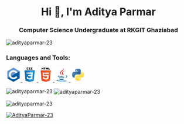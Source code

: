 <!-- contributed by @abhishek-kumar-21 -->


<h1 align="center">Hi 👋, I'm Aditya Parmar</h1>
<h3 align="center">Computer Science Undergraduate at RKGIT Ghaziabad</h3>

<p align="left"> <img src="https://komarev.com/ghpvc/?username=adityaparmar-23&label=Profile%20views&color=0e75b6&style=flat" alt="adityaparmar-23" /> </p>

<p align="left">
</p>

<h3 align="left">Languages and Tools:</h3>
<p align="left"> <a href="https://www.cprogramming.com/" target="_blank" rel="noreferrer"> <img src="https://raw.githubusercontent.com/devicons/devicon/master/icons/c/c-original.svg" alt="c" width="40" height="40"/> </a> <a href="https://www.w3schools.com/css/" target="_blank" rel="noreferrer"> <img src="https://raw.githubusercontent.com/devicons/devicon/master/icons/css3/css3-original-wordmark.svg" alt="css3" width="40" height="40"/> </a> <a href="https://www.w3.org/html/" target="_blank" rel="noreferrer"> <img src="https://raw.githubusercontent.com/devicons/devicon/master/icons/html5/html5-original-wordmark.svg" alt="html5" width="40" height="40"/> </a> <a href="https://www.java.com" target="_blank" rel="noreferrer"> <img src="https://raw.githubusercontent.com/devicons/devicon/master/icons/java/java-original.svg" alt="java" width="40" height="40"/> </a> <a href="https://www.python.org" target="_blank" rel="noreferrer"> <img src="https://raw.githubusercontent.com/devicons/devicon/master/icons/python/python-original.svg" alt="python" width="40" height="40"/> </a> </p>

<p><img align="left" src="https://github-readme-stats.vercel.app/api/top-langs?username=adityaparmar-23&show_icons=true&locale=en&layout=compact" alt="adityaparmar-23" /></p>

<p>&nbsp;<img align="center" src="https://github-readme-stats.vercel.app/api?username=adityaparmar-23&show_icons=true&locale=en" alt="adityaparmar-23" /></p>

<p><img align="center" src="https://github-readme-streak-stats.herokuapp.com/?user=adityaparmar-23&" alt="adityaparmar-23" /></p>


<p align="left"> <a href="https://github.com/ryo-ma/github-profile-trophy"><img src="https://github-profile-trophy.vercel.app/?username=abhishek-kumar-21" alt="AdityaParmar-23" /></a> </p>


 





